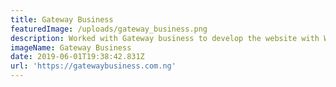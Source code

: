 ```yaml
---
title: Gateway Business
featuredImage: /uploads/gateway_business.png
description: Worked with Gateway business to develop the website with Wordpress CMS
imageName: Gateway Business
date: 2019-06-01T19:38:42.831Z
url: 'https://gatewaybusiness.com.ng'
---
```


